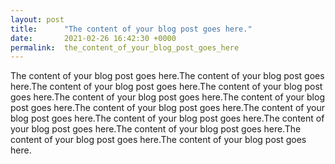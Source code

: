```yaml
---
layout: post
title:      "The content of your blog post goes here."
date:       2021-02-26 16:42:30 +0000
permalink:  the_content_of_your_blog_post_goes_here
---
```



The content of your blog post goes here.The content of your blog post goes here.The content of your blog post goes here.The content of your blog post goes here.The content of your blog post goes here.The content of your blog post goes here.The content of your blog post goes here.The content of your blog post goes here.The content of your blog post goes here.The content of your blog post goes here.The content of your blog post goes here.The content of your blog post goes here.The content of your blog post goes here.
